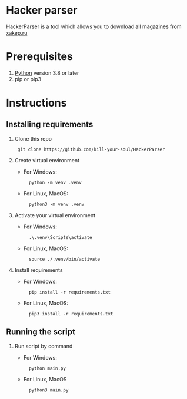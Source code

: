 # Hacker parser
HackerParser is a tool which allows you to download all magazines from [xakep.ru](https://xakep.ru/issues)

# Prerequisites

1. [Python](https://python.org/) version 3.8 or later
2. pip or pip3

# Instructions

## Installing requirements

1. Clone this repo

        git clone https://github.com/kill-your-soul/HackerParser

2. Create virtual environment 
    
    - For Windows:

            python -m venv .venv
    
    - For Linux, MacOS:
        
            python3 -m venv .venv

3. Activate your virtual environment

    - For Windows:

            .\.venv\Scripts\activate

    - For Linux, MacOS:

            source ./.venv/bin/activate


4. Install requirements

    - For Windows:

            pip install -r requirements.txt

    - For Linux, MacOS:

            pip3 install -r requirements.txt


## Running the script

1. Run script by command

    - For Windows:

            python main.py

    - For Linux, MacOS

            python3 main.py
